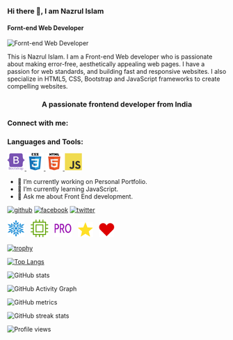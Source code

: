 ### Hi there 👋, I am Nazrul Islam
#### Fornt-end Web  Developer
![Fornt-end Web  Developer](https://arturssmirnovs.github.io/github-profile-readme-generator/images/banner.png)

This is Nazrul Islam. I am a Front-end Web developer who is passionate about making error-free, aesthetically appealing web pages. I have a passion for web standards, and building fast and responsive websites. I also specialize in HTML5, CSS, Bootstrap and JavaScript frameworks to create compelling websites.


<h3 align="center">A passionate frontend developer from India</h3>

<h3 align="left">Connect with me:</h3>
<p align="left">
</p>
<h3 align="left">Languages and Tools:</h3>
<p align="left"> <a href="https://getbootstrap.com" target="_blank" rel="noreferrer"> <img src="https://raw.githubusercontent.com/devicons/devicon/master/icons/bootstrap/bootstrap-plain-wordmark.svg" alt="bootstrap" width="40" height="40"/> </a> <a href="https://www.w3schools.com/css/" target="_blank" rel="noreferrer"> <img src="https://raw.githubusercontent.com/devicons/devicon/master/icons/css3/css3-original-wordmark.svg" alt="css3" width="40" height="40"/> </a> <a href="https://www.w3.org/html/" target="_blank" rel="noreferrer"> <img src="https://raw.githubusercontent.com/devicons/devicon/master/icons/html5/html5-original-wordmark.svg" alt="html5" width="40" height="40"/> </a> <a href="https://developer.mozilla.org/en-US/docs/Web/JavaScript" target="_blank" rel="noreferrer"> <img src="https://raw.githubusercontent.com/devicons/devicon/master/icons/javascript/javascript-original.svg" alt="javascript" width="40" height="40"/> </a> </p>


- 🔭 I’m currently working on Personal Portfolio. 
- 🌱 I’m currently learning JavaScript. 
- 💬 Ask me about Front End development. 


[<img src='https://cdn.jsdelivr.net/npm/simple-icons@3.0.1/icons/github.svg' alt='github' height='40'>](https://github.com/https://github.com/Nazrul55)  [<img src='https://cdn.jsdelivr.net/npm/simple-icons@3.0.1/icons/facebook.svg' alt='facebook' height='40'>](https://www.facebook.com/https://web.facebook.com/nazrul45)  [<img src='https://cdn.jsdelivr.net/npm/simple-icons@3.0.1/icons/twitter.svg' alt='twitter' height='40'>](https://twitter.com/https://twitter.com/nazrul_45)  

<a href='https://archiveprogram.github.com/'><img src='https://raw.githubusercontent.com/acervenky/animated-github-badges/master/assets/acbadge.gif' width='40' height='40'></a> <a href='https://docs.github.com/en/developers'><img src='https://raw.githubusercontent.com/acervenky/animated-github-badges/master/assets/devbadge.gif' width='40' height='40'></a> <a href='https://github.com/pricing'><img src='https://raw.githubusercontent.com/acervenky/animated-github-badges/master/assets/pro.gif' width='40' height='40'></a> <a href='https://stars.github.com/'><img src='https://raw.githubusercontent.com/acervenky/animated-github-badges/master/assets/starbadge.gif' width='35' height='35'></a> <a href='https://docs.github.com/en/github/supporting-the-open-source-community-with-github-sponsors'><img src='https://raw.githubusercontent.com/acervenky/animated-github-badges/master/assets/sponsorbadge.gif' width='35' height='35'></a> 

[![trophy](https://github-profile-trophy.vercel.app/?username=Nazrul55)](https://github.com/ryo-ma/github-profile-trophy)

[![Top Langs](https://github-readme-stats.vercel.app/api/top-langs/?username=Nazrul55)](https://github.com/anuraghazra/github-readme-stats)

![GitHub stats](https://github-readme-stats.vercel.app/api?username=Nazrul55&show_icons=true&count_private=true)  

![GitHub Activity Graph](https://activity-graph.herokuapp.com/graph?username=Nazrul55)  

![GitHub metrics](https://metrics.lecoq.io/Nazrul55)  

![GitHub streak stats](https://github-readme-streak-stats.herokuapp.com/?user=Nazrul55)  

![Profile views](https://gpvc.arturio.dev/Nazrul55)  



 



 


